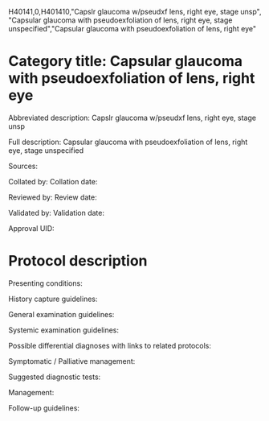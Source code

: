 H40141,0,H401410,"Capslr glaucoma w/pseudxf lens, right eye, stage unsp", "Capsular glaucoma with pseudoexfoliation of lens, right eye, stage unspecified","Capsular glaucoma with pseudoexfoliation of lens, right eye"
# Category title: Capsular glaucoma with pseudoexfoliation of lens, right eye

Abbreviated description: Capslr glaucoma w/pseudxf lens, right eye, stage unsp

Full description: Capsular glaucoma with pseudoexfoliation of lens, right eye, stage unspecified

Sources:

Collated by:
Collation date:

Reviewed by:
Review date:

Validated by:
Validation date:

Approval UID:

# Protocol description

Presenting conditions:

History capture guidelines:

General examination guidelines:

Systemic examination guidelines:

Possible differential diagnoses with links to related protocols:

Symptomatic / Palliative management:

Suggested diagnostic tests:

Management:

Follow-up guidelines:
